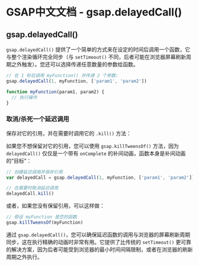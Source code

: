 # GSAP中文文档 - gsap.delayedCall()

## gsap.delayedCall()

`gsap.delayedCall()` 提供了一个简单的方式来在设定的时间后调用一个函数，它与整个渲染循环完全同步（与 `setTimeout()` 不同，后者可能在浏览器屏幕刷新周期之外触发）。您还可以选择传递任意数量的参数给函数。

```javascript
// 在 1 秒后调用 myFunction() 并传递 2 个参数:
gsap.delayedCall(1, myFunction, ['param1', 'param2'])

function myFunction(param1, param2) {
  // 执行操作
}
```

### 取消/杀死一个延迟调用

保存对它的引用，并在需要时调用它的 `.kill()` 方法：

如果您不想保留对它的引用，您可以使用 `gsap.killTweensOf()` 方法，因为 `delayedCall()` 仅仅是一个带有 `onComplete` 的补间动画，函数本身是补间动画的“目标”：

```javascript
// 创建延迟调用并保存引用
var delayedCall = gsap.delayedCall(1, myFunction, ['param1', 'param2'])

// 在需要时取消延迟调用
delayedCall.kill()
```

或者，如果您没有保留引用，可以这样做：

```javascript
// 假设 myFunction 是您的函数
gsap.killTweensOf(myFunction)
```

通过 `gsap.delayedCall()`，您可以确保延迟函数的调用与浏览器的屏幕刷新周期同步，这在执行精确的动画时非常有用。它提供了比传统的 `setTimeout()` 更可靠的解决方案，因为后者可能受到浏览器的最小时间间隔限制，或者在浏览器的刷新周期之外执行。
